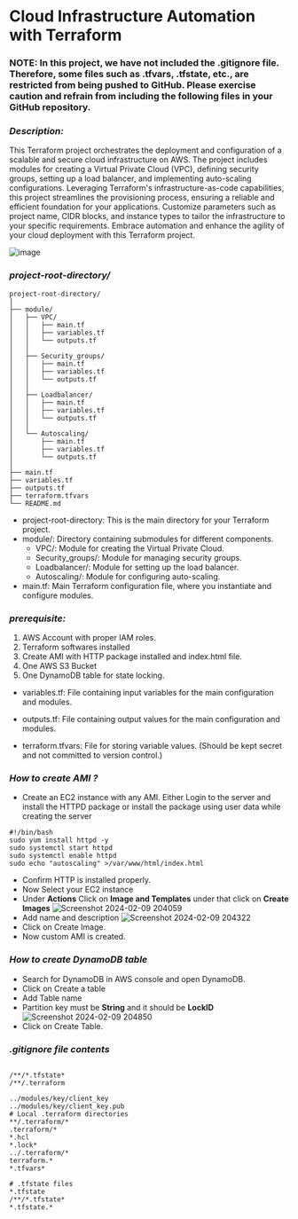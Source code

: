 # Cloud Infrastructure Automation with Terraform

### **NOTE: In this project, we have not included the .gitignore file. Therefore, some files such as .tfvars, .tfstate, etc., are restricted from being pushed to GitHub. Please exercise caution and refrain from including the following files in your GitHub repository.**

### *Description:*
This Terraform project orchestrates the deployment and configuration of a scalable and secure cloud infrastructure on AWS. The project includes modules for creating a Virtual Private Cloud (VPC), defining security groups, setting up a load balancer, and implementing auto-scaling configurations. Leveraging Terraform's infrastructure-as-code capabilities, this project streamlines the provisioning process, ensuring a reliable and efficient foundation for your applications. Customize parameters such as project name, CIDR blocks, and instance types to tailor the infrastructure to your specific requirements. Embrace automation and enhance the agility of your cloud deployment with this Terraform project.

   ![image](https://github.com/Dasharks/Terraform/assets/159520477/9ae14e9b-4c6d-4a96-ad5d-8ef63e4a58b7)


### *project-root-directory/*
```
project-root-directory/
│
├── module/
│   ├── VPC/
│   │   ├── main.tf
│   │   ├── variables.tf
│   │   └── outputs.tf
│   │
│   ├── Security_groups/
│   │   ├── main.tf
│   │   ├── variables.tf
│   │   └── outputs.tf
│   │
│   ├── Loadbalancer/
│   │   ├── main.tf
│   │   ├── variables.tf
│   │   └── outputs.tf
│   │
│   └── Autoscaling/
│       ├── main.tf
│       ├── variables.tf
│       └── outputs.tf
│
├── main.tf
├── variables.tf
├── outputs.tf
├── terraform.tfvars
└── README.md

```

- project-root-directory: This is the main directory for your Terraform project.
- module/: Directory containing submodules for different components.
  *  VPC/: Module for creating the Virtual Private Cloud.
  *  Security_groups/: Module for managing security groups.
  *  Loadbalancer/: Module for setting up the load balancer.
  *  Autoscaling/: Module for configuring auto-scaling.
- main.tf: Main Terraform configuration file, where you instantiate and configure modules.

### *prerequisite:*
1. AWS Account with proper IAM roles.
2. Terraform softwares installed
3. Create AMI with HTTP package installed and index.html file.
4. One AWS S3 Bucket
5. One DynamoDB table for state locking.

- variables.tf: File containing input variables for the main configuration and modules.

- outputs.tf: File containing output values for the main configuration and modules.

- terraform.tfvars: File for storing variable values. (Should be kept secret and not committed to version control.)

### *How to create AMI ?* 
- Create an EC2 instance with any AMI. Either Login to the server and install the HTTPD package or install the package using user data while creating the server
```
#!/bin/bash
sudo yum install httpd -y
sudo systemctl start httpd
sudo systemctl enable httpd
sudo echo "autoscaling" >/var/www/html/index.html
```
- Confirm HTTP is installed properly.
- Now Select your EC2 instance
- Under **Actions**  Click on **Image and Templates** under that click on **Create Images**
![Screenshot 2024-02-09 204059](https://github.com/Dasharks/Terraform/assets/159520477/e1668f35-7bc6-4037-9767-322761736032)
- Add name and description
![Screenshot 2024-02-09 204322](https://github.com/Dasharks/Terraform/assets/159520477/543a9115-e7d6-4cf7-bd92-3f09389a0c27)
- Click on Create Image.
- Now custom AMI is created.

### *How to create DynamoDB table*

- Search for DynamoDB in AWS console and open DynamoDB.
- Click on Create a table
- Add Table name
- Partition key must be **String** and it should be **LockID**
![Screenshot 2024-02-09 204850](https://github.com/Dasharks/Terraform/assets/159520477/feb395f8-189c-49f5-8982-d383684c4f5d)
- Click on Create Table.

### *.gitignore file contents*
```

/**/*.tfstate*
/**/.terraform

../modules/key/client_key
../modules/key/client_key.pub
# Local .terraform directories
**/.terraform/*
.terraform/*
*.hcl
*.lock*
../.terraform/*
terraform.*
*.tfvars*

# .tfstate files
*.tfstate
/**/*.tfstate*
*.tfstate.*
```
